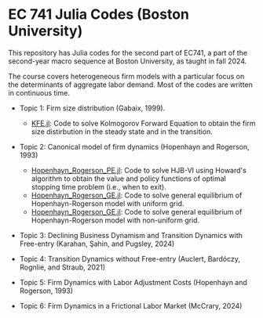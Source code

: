 # EC 741 Julia Codes (Boston University)

This repository has Julia codes for the second part of EC741, a part of the second-year macro sequence at Boston University, as taught in fall 2024.

The course covers heterogeneous firm models with a particular focus on the determinants of aggregate labor demand. Most of the codes are written in continuous time.
* Topic 1: Firm size distribution (Gabaix, 1999).
  * [KFE.jl](./Topic1/KFE.jl): Code to solve Kolmogorov Forward Equation to obtain the firm size distirbution in the steady state and in the transition.

* Topic 2: Canonical model of firm dynamics (Hopenhayn and Rogerson, 1993)
  * [Hopenhayn_Rogerson_PE.jl](./Topic2/Hopenhayn_Rogerson_PE.jl): Code to solve HJB-VI using Howard's algorithm to obtain the value and policy functions of optimal stopping time problem (i.e., when to exit).
  * [Hopenhayn_Rogerson_GE.jl](./Topic2/Hopenhayn_Rogerson_GE.jl): Code to solve general equilibrium of Hopenhayn-Rogerson model with uniform grid.
  * [Hopenhayn_Rogerson_GE.jl](./Topic2/Hopenhayn_Rogerson_GE_non_uniform_grid.jl): Code to solve general equilibrium of Hopenhayn-Rogerson model with non-uniform grid.

* Topic 3: Declining Business Dynamism and Transition Dynamics with Free-entry (Karahan, Şahin, and Pugsley, 2024)
* Topic 4: Transition Dynamics without Free-entry (Auclert, Bardóczy, Rognlie, and Straub, 2021)
* Topic 5: Firm Dynamics with Labor Adjustment Costs (Hopenhayn and Rogerson, 1993)
* Topic 6: Firm Dynamics in a Frictional Labor Market (McCrary, 2024)


